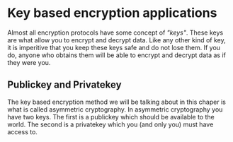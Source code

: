 # Key based encryption applications

Almost all encryption protocols have some concept of *"keys"*. These keys are what allow you to encrypt and decrypt data. Like any other kind of key, it is imperitive that you keep these keys safe and do not lose them. If you do, anyone who obtains them will be able to encrypt and decrypt data as if they were you.

## Publickey and Privatekey
The key based encryption method we will be talking about in this chaper is what is called asymmetric cryptography. In asymmetric cryptography you have two keys. The first is a publickey which should be available to the world. The second is a privatekey which you (and only you) must have access to.
